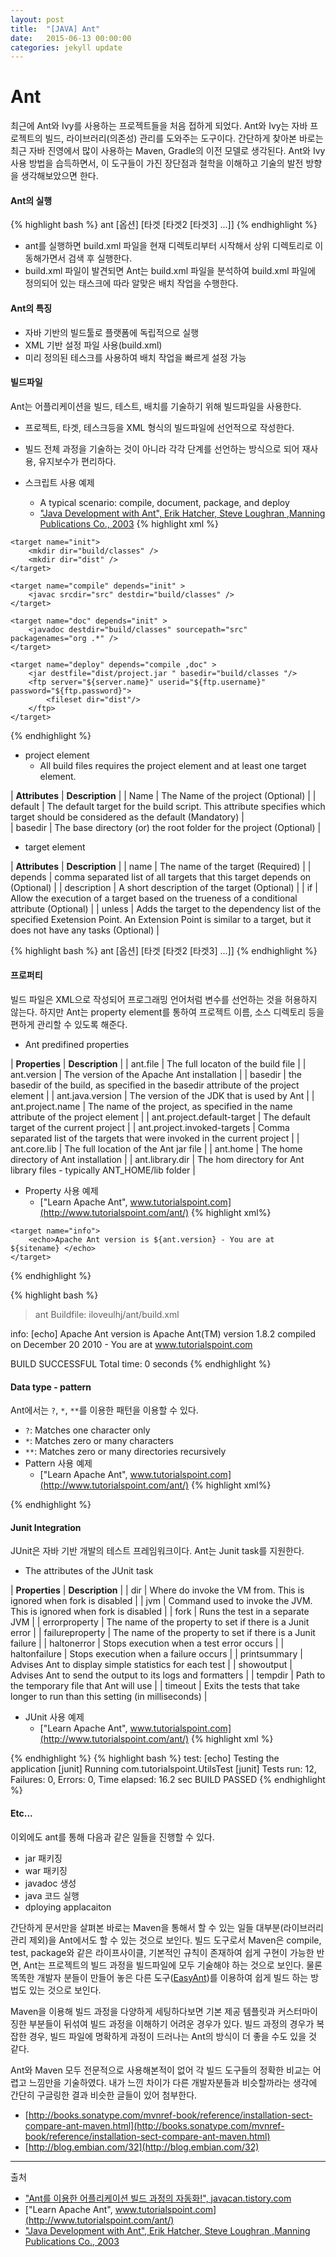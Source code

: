 ```yaml
---
layout: post
title:  "[JAVA] Ant"
date:   2015-06-13 00:00:00
categories: jekyll update
---
```


# Ant

최근에 Ant와 Ivy를 사용하는 프로젝트들을 처음 접하게 되었다. 
Ant와 Ivy는 자바 프로젝트의 빌드, 라이브러리(의존성) 관리를 도와주는 도구이다.
간단하게 찾아본 바로는 최근 자바 진영에서 많이 사용하는 Maven, Gradle의 이전 모델로 생각된다.
Ant와 Ivy 사용 방법을 습득하면서, 이 도구들이 가진 장단점과 철학을 이해하고 기술의 발전 방향을 생각해보았으면 한다. 

#### Ant의 실행

{% highlight bash %}
ant [옵션] [타겟 [타겟2 [타겟3] ...]]
{% endhighlight %}

* ant를 실행하면 build.xml 파일을 현재 디렉토리부터 시작해서 상위 디렉토리로 이동해가면서 검색 후 실행한다.
* build.xml 파일이 발견되면 Ant는 build.xml 파일을 분석하여 build.xml 파일에 정의되어 있는 태스크에 따라 알맞은 배치 작업을 수행한다.

#### Ant의 특징

* 자바 기반의 빌드툴로 플랫폼에 독립적으로 실행
* XML 기반 설정 파일 사용(build.xml)
* 미리 정의된 테스크를 사용하여 배치 작업을 빠르게 설정 가능

#### 빌드파일
Ant는 어플리케이션을 빌드, 테스트, 배치를 기술하기 위해 빌드파일을 사용한다.

* 프로젝트, 타겟, 테스크등을 XML 형식의 빌드파일에 선언적으로 작성한다.
* 빌드 전체 과정을 기술하는 것이 아니라 각각 단계를 선언하는 방식으로 되어 재사용, 유지보수가 편리하다.

* 스크립트 사용 예제
	* A typical scenario: compile, document, package, and deploy
	* ["Java Development with Ant", Erik Hatcher, Steve Loughran ,Manning Publications Co., 2003](http://www.manning.com/hatcher/)
{% highlight xml %}
<?xml version="1.0" ?>
<project name="Our Project" default="deploy">

	<target name="init">
		<mkdir dir="build/classes" />
		<mkdir dir="dist" />
	</target>

	<target name="compile" depends="init" >
		<javac srcdir="src" destdir="build/classes" />
	</target>

	<target name="doc" depends="init" >
		<javadoc destdir="build/classes" sourcepath="src" packagenames="org .*" />
	</target>

	<target name="deploy" depends="compile ,doc" >
		<jar destfile="dist/project.jar " basedir="build/classes "/>
		<ftp server="${server.name}" userid="${ftp.username}" password="${ftp.password}">
			<fileset dir="dist"/>
		</ftp>
	</target>

</project>
{% endhighlight %}

* project element
	* All build files requires the project element and at least one target element.

| **Attributes** | **Description** |
| Name | The Name of the project (Optional) |
| default | The default target for the build script. This attribute specifies which target should be considered as the default (Mandatory) |  
| basedir | The base directory (or) the root folder for the project (Optional) |

* target element

| **Attributes** | **Description** |
| name | The name of the target (Required) |
| depends | comma separated list of all targets that this target depends on (Optional) |
| description | A short description of the target (Optional) |
| if | Allow the execution of a target based on the trueness of a conditional attribute (Optional) |
| unless | Adds the target to the dependency list of the specified Exetension Point. An Extension Point is similar to a target, but it does not have any tasks (Optional) |


{% highlight bash %}
  ant [옵션] [타겟 [타겟2 [타겟3] ...]]
{% endhighlight %}

#### 프로퍼티
빌드 파일은 XML으로 작성되어 프로그래밍 언어처럼 변수를 선언하는 것을 허용하지 않는다.
하지만 Ant는 property element를 통하여 프로젝트 이름, 소스 디렉토리 등을 편하게 관리할 수 있도록 해준다.

* Ant predifined properties

| **Properties** | **Description** |
| ant.file | The full locaton of the build file |
| ant.version | The version of the Apache Ant installation |
| basedir | the basedir of the build, as specified in the basedir attribute of the project element |
| ant.java.version | The version of the JDK that is used by Ant |
| ant.project.name | The name of the project, as specified in the name attribute of the project element |
| ant.project.default-target | The default target of the current project |
| ant.project.invoked-targets | Comma separated list of the targets that were invoked in the current project |
| ant.core.lib | The full location of the Ant jar file |
| ant.home | The home directory of Ant installation |
| ant.library.dir | The hom directory for Ant library files - typically ANT_HOME/lib folder | 

* Property 사용 예제
	* ["Learn Apache Ant", www.tutorialspoint.com](http://www.tutorialspoint.com/ant/)
{% highlight xml%}
<?xml version="1.0"?>

<project name="Hello World Project" default="info">
	<property name="sitename" value="www.tutorialspoint.com"/>
	
	<target name="info">
		<echo>Apache Ant version is ${ant.version} - You are at ${sitename} </echo>
	</target>
</project>
{% endhighlight %}

{% highlight bash %}
> ant
Buildfile: iloveulhj/ant/build.xml

info:
	[echo] Apache Ant version is Apache Ant(TM) version 1.8.2
	compiled on December 20 2010 - You are at www.tutorialspoint.com
	
BUILD SUCCESSFUL
Total time: 0 seconds
{% endhighlight %}

#### Data type - pattern
Ant에서는 `?`, `*`, `**`를 이용한 패턴을 이용할 수 있다.

* `?`: Matches one character only
* `*`: Matches zero or many characters
* `**`: Matches zero or many directories recursively
* Pattern 사용 예제
	* ["Learn Apache Ant", www.tutorialspoint.com](http://www.tutorialspoint.com/ant/)
{% highlight xml%}
<!-- Fileset -->
<fileset dir="${src}" casesensitive="yes">
	<include name="**/*.java"/>
	<exclude name="**/*Stub*"/>
</fileset>

<!-- Patternset -->
<patternset id="java.files.without.stubs">
	<include name="src/**/*.java"/>
	<exclude name="src/**/*Stub*"/>
</patternset>

<fileset dir="${src}" casesensitive="yes">
	<patternset refid="java.files.without.stubs"/>
</fileset>

<!-- Filelist -->
<filelist id="config.files" dir="${webapp.src.folder}">
	<file name="applicationConfig.xml"/>
	<file name="faces-config.xml"/>
	<file name="web.xml"/>
	<file name="portlet.xml"/>
</filelist>

<!-- Filterset -->
<copy todir="${output.dir}">
	<fileset dir="${releasenotes.dir}" includes="**/*.txt"/>
	<filterset>
		<filter token="VERSION" value="${current.version}"/>
	</filterset>
</copy>

<!-- Path -->
<path id="build.classpath.jar">
	<pathelement path="${env.J2EE_HOME}/${j2ee.jar}"/>
	<fileset dir="lib">
		<include name="**/*.jar"/>
	</fileset>
</path>
{% endhighlight %}

#### Junit Integration

JUnit은 자바 기반 개발의 테스트 프레임워크이다.
Ant는 Junit task를 지원한다. 

* The attributes of the JUnit task 

| **Properties** | **Description** |
| dir | Where do invoke the VM from. This is ignored when fork is disabled |
| jvm | Command used to invoke the JVM. This is ignored when fork is disabled |
| fork | Runs the test in a separate JVM |
| errorproperty | The name of the property to set if there is a Junit error | 
| failureproperty | The name of the property to set if there is a Junit failure |
| haltonerror | Stops execution when a test error occurs |
| haltonfailure | Stops execution when a failure occurs |
| printsummary | Advises Ant to display simple statistics for each test |
| showoutput | Advises Ant to send the output to its logs and formatters |
| tempdir | Path to the temporary file that Ant will use |
| timeout | Exits the tests that take longer to run than this setting (in milliseconds) |

* JUnit 사용 예제
	* ["Learn Apache Ant", www.tutorialspoint.com](http://www.tutorialspoint.com/ant/)
{% highlight xml %}
<target name="unittest">
	<junit haltonfailure="true" printsummary="true">
		<test name="com.tutorialspoint.UtilsTest"/>
	</junit>
</target>
{% endhighlight %}
{% highlight bash %}
test:
[echo] Testing the application
[junit] Running com.tutorialspoint.UtilsTest
[junit] Tests run: 12, Failures: 0, Errors: 0, Time elapsed: 16.2 sec
BUILD PASSED
{% endhighlight %}



#### Etc...
이외에도 ant를 통해 다음과 같은 일들을 진행할 수 있다.

* jar 패키징
* war 패키징
* javadoc 생성
* java 코드 실행
* dploying applacaiton

간단하게 문서만을 살펴본 바로는 Maven을 통해서 할 수 있는 일들 대부분(라이브러리 관리 제외)을 Ant에서도 할 수 있는 것으로 보인다.
빌드 도구로서 Maven은 compile, test, package와 같은 라이프사이클, 기본적인 규칙이 존재하여 쉽게 구현이 가능한 반면,
Ant는 프로젝트의 빌드 과정을 빌드파일에 모두 기술해야 하는 것으로 보인다. 
물론 똑똑한 개발자 분들이 만들어 놓은 다른 도구([EasyAnt](http://ant.apache.org/easyant/index.html))를 이용하여 쉽게 빌드 하는 방법도 있는 것으로 보인다. 

Maven을 이용해 빌드 과정을 다양하게 세팅하다보면 기본 제공 템플릿과 커스터마이징한 부분들이 뒤섞여 빌드 과정을 이해하기 어려운 경우가 있다.
빌드 과정의 경우가 복잡한 경우, 빌드 파일에 명확하게 과정이 드러나는 Ant의 방식이 더 좋을 수도 있을 것 같다.

Ant와 Maven 모두 전문적으로 사용해본적이 없어 각 빌드 도구들의 정확한 비교는 어렵고 느낌만을 기술하였다.
내가 느낀 차이가 다른 개발자분들과 비슷할까라는 생각에 간단히 구글링한 결과 비슷한 글들이 있어 첨부한다. 

* [http://books.sonatype.com/mvnref-book/reference/installation-sect-compare-ant-maven.html](http://books.sonatype.com/mvnref-book/reference/installation-sect-compare-ant-maven.html)
* [http://blog.embian.com/32](http://blog.embian.com/32)

--- 

출처

* ["Ant를 이용한 어플리케이션 빌드 과정의 자동화!", javacan.tistory.com](http://javacan.tistory.com/56)
* ["Learn Apache Ant", www.tutorialspoint.com](http://www.tutorialspoint.com/ant/)
* ["Java Development with Ant", Erik Hatcher, Steve Loughran ,Manning Publications Co., 2003](http://www.manning.com/hatcher/)
